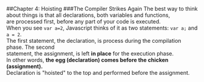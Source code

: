 ##Chapter 4: Hoisting
###The Compiler Strikes Again
The best way to think about things is that all declarations, both variables and functions,  
are processed first, before any part of your code is executed.  
When you see `var a=2`, Javascript thinks of it as two statements: `var a;` and `a = 2`.  
The first statement, the declaration, is process during the compilation phase. The second  
statement, the assignment, is left **in place** for the execution phase.  
In other words, **the egg (declaration) comes before the chicken (assignment).**  
Declaration is "hoisted" to the top and performed before the assignment.  

